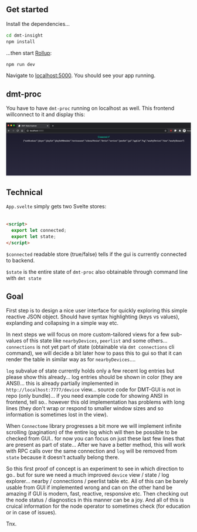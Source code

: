 ## Get started

Install the dependencies...

```bash
cd dmt-insight
npm install
```

...then start [Rollup](https://rollupjs.org):

```bash
npm run dev
```

Navigate to [localhost:5000](http://localhost:5000). You should see your app running.

## dmt-proc

You have to have `dmt-proc` running on localhost as well. This frontend willconnect to it and display this:

![screen](./img/screen.png)

## Technical

`App.svelte` simply gets two Svelte stores:

```html

<script>
  export let connected;
  export let state;
</script>
```

`$connected` readable store (true/false) tells if the gui is currently connected to backend.

`$state` is the entire state of `dmt-proc` also obtainable through command line with `dmt state`

## Goal

First step is to design a nice user interface for quickly exploring this simple reactive JSON object. Should have syntax highlighting (keys vs values), explanding and collapsing in a simple way etc.

In next steps we will focus on more custom-tailored views for a few sub-values of this state like `nearbyDevices`, `peerlist` and some others... `connections` is not yet part of state (obtainable via `dmt connections` cli command), we will decide a bit later how to pass this to gui so that it can render the table in similar way as for `nearbyDevices`....

`log` subvalue of state currently holds only a few recent log entries but please show this already... log entries should be shown in color (they are ANSI)... this is already partially implemented in `http://localhost:7777/device` view... source code for DMT-GUI is not in repo (only bundle)... if you need example code for showing ANSI in frontend, tell so.. however this old implementation has problems with long lines (they don't wrap or respond to smaller window sizes and so information is sometimes lost in the view).

When `Connectome` library progresses a bit more we will implement infinite scrolling (pagination) of the entire log which will then be possible to be checked from GUI.. for now you can focus on just these last few lines that are present as part of state... After we have a better method, this will work with RPC calls over the same connection and `log` will be removed from `state` because it doesn't actually belong there.

So this first proof of concept is an experiment to see in which direction to go.. but for sure we need a much improved `device` view / state / log explorer... nearby / connections / peerlist table etc. All of this can be barely usable from GUI if implemented wrong and can on the other hand be amazing if GUI is modern, fast, reactive, responsive etc. Then checking out the node status / diagnostics in this manner can be a joy. And all of this is cruical information for the node operator to sometimes check (for education or in case of issues).

Tnx.

